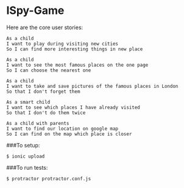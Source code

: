 # ISpy-Game

Here are the core user stories:

```
As a child 
I want to play during visiting new cities
So I can find more interesting things in new place

As a child 
I want to see the most famous places on the one page
So I can choose the nearest one

As a child
I want to take and save pictures of the famous places in London
So that I don't forget them

As a smart child
I want to see which places I have already visited
So that I don't do them twice

As a child with parents
I want to find our location on google map
So I can find on the map which place is closer
```

###To setup:
```
$ ionic upload
```

###To run tests:
```
$ protractor protractor.conf.js
```


